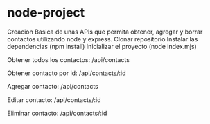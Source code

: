 # node-project

Creacion Basica de unas APIs que permita obtener, agregar y borrar contactos utilizando node y express.
Clonar repositorio
Instalar las dependencias (npm install)
Inicializar el proyecto (node index.mjs)

Obtener todos los contactos:
/api/contacts

Obtener contacto por id:
/api/contacts/:id

Agregar contacto:
/api/contacts

Editar contacto:
/api/contacts/:id

Eliminar contacto:
/api/contacts/:id
